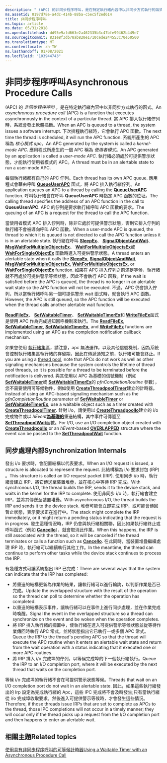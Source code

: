 ```yaml
---
description: " (APC) 的非同步程序呼叫，是在特定執行緒內容中以非同步方式執行的函式。"
ms.assetid: 0197d78e-a4dc-414b-88ba-c5ec5f2ed614
title: 非同步程序呼叫
ms.topic: article
ms.date: 05/31/2018
ms.openlocfilehash: dd95e9afd663e2a462335b3c47bfe99462b449e7
ms.sourcegitcommit: 831e8f3db78ab820e1710cede244553c70e50500
ms.translationtype: MT
ms.contentlocale: zh-TW
ms.lasthandoff: 01/08/2021
ms.locfileid: "103944743"
---
```

# <a name="asynchronous-procedure-calls"></a><span data-ttu-id="e6c5e-103">非同步程序呼叫</span><span class="sxs-lookup"><span data-stu-id="e6c5e-103">Asynchronous Procedure Calls</span></span>

<span data-ttu-id="e6c5e-104"> (APC) 的 *非同步程序呼叫* ，是在特定執行緒內容中以非同步方式執行的函式。</span><span class="sxs-lookup"><span data-stu-id="e6c5e-104">An *asynchronous procedure call* (APC) is a function that executes asynchronously in the context of a particular thread.</span></span> <span data-ttu-id="e6c5e-105">當 APC 排入執行緒佇列時，系統會發出軟體插斷。</span><span class="sxs-lookup"><span data-stu-id="e6c5e-105">When an APC is queued to a thread, the system issues a software interrupt.</span></span> <span data-ttu-id="e6c5e-106">下次排程執行緒時，它會執行 APC 函數。</span><span class="sxs-lookup"><span data-stu-id="e6c5e-106">The next time the thread is scheduled, it will run the APC function.</span></span> <span data-ttu-id="e6c5e-107">系統所產生的 APC 稱為 *核心模式 apc*。</span><span class="sxs-lookup"><span data-stu-id="e6c5e-107">An APC generated by the system is called a *kernel-mode APC*.</span></span> <span data-ttu-id="e6c5e-108">應用程式所產生的一個 APC 稱為 *使用者模式*。</span><span class="sxs-lookup"><span data-stu-id="e6c5e-108">An APC generated by an application is called a *user-mode APC*.</span></span> <span data-ttu-id="e6c5e-109">執行緒必須處於可提供警示狀態，才能執行使用者模式的 APC。</span><span class="sxs-lookup"><span data-stu-id="e6c5e-109">A thread must be in an alertable state to run a user-mode APC.</span></span>

<span data-ttu-id="e6c5e-110">每個執行緒都有自己的 APC 佇列。</span><span class="sxs-lookup"><span data-stu-id="e6c5e-110">Each thread has its own APC queue.</span></span> <span data-ttu-id="e6c5e-111">應用程式會藉由呼叫 [**QueueUserAPC**](/windows/win32/api/processthreadsapi/nf-processthreadsapi-queueuserapc) 函式，將 APC 排入執行緒佇列。</span><span class="sxs-lookup"><span data-stu-id="e6c5e-111">An application queues an APC to a thread by calling the [**QueueUserAPC**](/windows/win32/api/processthreadsapi/nf-processthreadsapi-queueuserapc) function.</span></span> <span data-ttu-id="e6c5e-112">呼叫執行緒會在呼叫 **QueueUserAPC** 時指定 APC 函數的位址。</span><span class="sxs-lookup"><span data-stu-id="e6c5e-112">The calling thread specifies the address of an APC function in the call to **QueueUserAPC**.</span></span> <span data-ttu-id="e6c5e-113">APC 的佇列是要求執行緒呼叫 APC 函數的要求。</span><span class="sxs-lookup"><span data-stu-id="e6c5e-113">The queuing of an APC is a request for the thread to call the APC function.</span></span>

<span data-ttu-id="e6c5e-114">當使用者模式 APC 排入佇列時，除非它處於可提供警示狀態，否則它排入佇列的執行緒不會被導向呼叫 APC 函數。</span><span class="sxs-lookup"><span data-stu-id="e6c5e-114">When a user-mode APC is queued, the thread to which it is queued is not directed to call the APC function unless it is in an alertable state.</span></span> <span data-ttu-id="e6c5e-115">執行緒在呼叫 [**SleepEx**](/windows/win32/api/synchapi/nf-synchapi-sleepex)、 [**SignalObjectAndWait**](/windows/win32/api/synchapi/nf-synchapi-signalobjectandwait)、 [**MsgWaitForMultipleObjectsEx**](/windows/desktop/api/Winuser/nf-winuser-msgwaitformultipleobjectsex)、 [**WaitForMultipleObjectsEx**](/windows/win32/api/winuser/nf-winuser-msgwaitformultipleobjectsex)或 [**WaitForSingleObjectEx**](/windows/win32/api/synchapi/nf-synchapi-waitforsingleobjectex) 函數時進入可提供警示狀態。</span><span class="sxs-lookup"><span data-stu-id="e6c5e-115">A thread enters an alertable state when it calls the [**SleepEx**](/windows/win32/api/synchapi/nf-synchapi-sleepex), [**SignalObjectAndWait**](/windows/win32/api/synchapi/nf-synchapi-signalobjectandwait), [**MsgWaitForMultipleObjectsEx**](/windows/desktop/api/Winuser/nf-winuser-msgwaitformultipleobjectsex), [**WaitForMultipleObjectsEx**](/windows/win32/api/winuser/nf-winuser-msgwaitformultipleobjectsex), or [**WaitForSingleObjectEx**](/windows/win32/api/synchapi/nf-synchapi-waitforsingleobjectex) function.</span></span> <span data-ttu-id="e6c5e-116">如果在 APC 排入佇列之前滿足等候，執行緒就不再處於可提供警示等候狀態，因此不會執行 APC 函數。</span><span class="sxs-lookup"><span data-stu-id="e6c5e-116">If the wait is satisfied before the APC is queued, the thread is no longer in an alertable wait state so the APC function will not be executed.</span></span> <span data-ttu-id="e6c5e-117">不過，APC 仍會排入佇列，所以當執行緒呼叫另一個可提供警示 wait 函式時，就會執行 APC 函數。</span><span class="sxs-lookup"><span data-stu-id="e6c5e-117">However, the APC is still queued, so the APC function will be executed when the thread calls another alertable wait function.</span></span>

<span data-ttu-id="e6c5e-118">[**ReadFileEx**](/windows/win32/api/fileapi/nf-fileapi-readfileex)、 [**SetWaitableTimer**](/windows/win32/api/synchapi/nf-synchapi-setwaitabletimer)、 [**SetWaitableTimerEx**](/windows/win32/api/synchapi/nf-synchapi-setwaitabletimerex)和 [**WriteFileEx**](/windows/win32/api/fileapi/nf-fileapi-writefileex)函式是使用 APC 作為完成通知回呼機制來執行。</span><span class="sxs-lookup"><span data-stu-id="e6c5e-118">The [**ReadFileEx**](/windows/win32/api/fileapi/nf-fileapi-readfileex), [**SetWaitableTimer**](/windows/win32/api/synchapi/nf-synchapi-setwaitabletimer), [**SetWaitableTimerEx**](/windows/win32/api/synchapi/nf-synchapi-setwaitabletimerex), and [**WriteFileEx**](/windows/win32/api/fileapi/nf-fileapi-writefileex) functions are implemented using an APC as the completion notification callback mechanism.</span></span>

<span data-ttu-id="e6c5e-119">如果您使用 [執行緒集](../procthread/thread-pools.md)區，請注意，apc 無法運作，以及其他信號機制，因為系統會控制執行緒集區執行緒的存留期，因此在傳遞通知之前，執行緒可能會終止。</span><span class="sxs-lookup"><span data-stu-id="e6c5e-119">If you are using a [thread pool](../procthread/thread-pools.md), note that APCs do not work as well as other signaling mechanisms because the system controls the lifetime of thread pool threads, so it is possible for a thread to be terminated before the notification is delivered.</span></span> <span data-ttu-id="e6c5e-120">與其使用以 APC 為基礎的信號機制（例如 [**SetWaitableTimer**](/windows/win32/api/synchapi/nf-synchapi-setwaitabletimer)或 [**SetWaitableTimerEx**](/windows/win32/api/synchapi/nf-synchapi-setwaitabletimerex)的 *pfnCompletionRoutine* 參數），您不需要使用可等候物件，例如使用 [**CreateThreadpoolTimer**](/windows/win32/api/threadpoolapiset/nf-threadpoolapiset-createthreadpooltimer)建立的計時器。</span><span class="sxs-lookup"><span data-stu-id="e6c5e-120">Instead of using an APC-based signaling mechanism such as the *pfnCompletionRoutine* parameter of [**SetWaitableTimer**](/windows/win32/api/synchapi/nf-synchapi-setwaitabletimer) or [**SetWaitableTimerEx**](/windows/win32/api/synchapi/nf-synchapi-setwaitabletimerex), use a waitable object such as a timer created with [**CreateThreadpoolTimer**](/windows/win32/api/threadpoolapiset/nf-threadpoolapiset-createthreadpooltimer).</span></span> <span data-ttu-id="e6c5e-121">針對 i/o，請使用以 [**CreateThreadpoolIo**](/windows/win32/api/threadpoolapiset/nf-threadpoolapiset-createthreadpoolio)建立的 i/o 完成物件或以 *hEvent*[**為基礎的**](/windows/win32/api/minwinbase/ns-minwinbase-overlapped)重迭結構，其中事件可傳遞至 [**SetThreadpoolWait**](/windows/win32/api/threadpoolapiset/nf-threadpoolapiset-setthreadpoolwait)函數。</span><span class="sxs-lookup"><span data-stu-id="e6c5e-121">For I/O, use an I/O completion object created with [**CreateThreadpoolIo**](/windows/win32/api/threadpoolapiset/nf-threadpoolapiset-createthreadpoolio) or an *hEvent*-based [**OVERLAPPED**](/windows/win32/api/minwinbase/ns-minwinbase-overlapped) structure where the event can be passed to the [**SetThreadpoolWait**](/windows/win32/api/threadpoolapiset/nf-threadpoolapiset-setthreadpoolwait) function.</span></span>

## <a name="synchronization-internals"></a><span data-ttu-id="e6c5e-122">同步處理內部</span><span class="sxs-lookup"><span data-stu-id="e6c5e-122">Synchronization Internals</span></span>

<span data-ttu-id="e6c5e-123">發出 i/o 要求時，會配置結構以代表要求。</span><span class="sxs-lookup"><span data-stu-id="e6c5e-123">When an I/O request is issued, a structure is allocated to represent the request.</span></span> <span data-ttu-id="e6c5e-124">此結構稱為 i/o 要求封包 (IRP) 。</span><span class="sxs-lookup"><span data-stu-id="e6c5e-124">This structure is called an I/O request packet (IRP).</span></span> <span data-ttu-id="e6c5e-125">使用同步 i/o 時，執行緒會建立 IRP、將它傳送至裝置堆疊，並在核心中等待 IRP 完成。</span><span class="sxs-lookup"><span data-stu-id="e6c5e-125">With synchronous I/O, the thread builds the IRP, sends it to the device stack, and waits in the kernel for the IRP to complete.</span></span> <span data-ttu-id="e6c5e-126">使用非同步 i/o 時，執行緒會建立 IRP，並將其傳送至裝置堆疊。</span><span class="sxs-lookup"><span data-stu-id="e6c5e-126">With asynchronous I/O, the thread builds the IRP and sends it to the device stack.</span></span> <span data-ttu-id="e6c5e-127">堆疊可能會立即完成 IRP，或可能會傳回暫止狀態，表示要求正在進行中。</span><span class="sxs-lookup"><span data-stu-id="e6c5e-127">The stack might complete the IRP immediately, or it might return a pending status indicating that the request is in progress.</span></span> <span data-ttu-id="e6c5e-128">發生這種情況時，IRP 仍會與執行緒相關聯，因此如果執行緒終止或呼叫函式（例如 [**CancelIo**](/windows/win32/api/ioapiset/nf-ioapiset-cancelio)），就會取消此作業。</span><span class="sxs-lookup"><span data-stu-id="e6c5e-128">When this happens, the IRP is still associated with the thread, so it will be canceled if the thread terminates or calls a function such as [**CancelIo**](/windows/win32/api/ioapiset/nf-ioapiset-cancelio).</span></span> <span data-ttu-id="e6c5e-129">在此同時，當裝置堆疊繼續處理 IRP 時，執行緒可以繼續執行其他工作。</span><span class="sxs-lookup"><span data-stu-id="e6c5e-129">In the meantime, the thread can continue to perform other tasks while the device stack continues to process the IRP.</span></span>

<span data-ttu-id="e6c5e-130">有幾種方式可讓系統指出 IRP 已完成：</span><span class="sxs-lookup"><span data-stu-id="e6c5e-130">There are several ways that the system can indicate that the IRP has completed:</span></span>

-   <span data-ttu-id="e6c5e-131">將重迭的結構更新為作業的結果，讓執行緒可以進行輪詢，以判斷作業是否已完成。</span><span class="sxs-lookup"><span data-stu-id="e6c5e-131">Update the overlapped structure with the result of the operation so the thread can poll to determine whether the operation has completed.</span></span>
-   <span data-ttu-id="e6c5e-132">以重迭的結構表示事件，讓執行緒可以在事件上進行同步處理，並在作業完成時喚醒。</span><span class="sxs-lookup"><span data-stu-id="e6c5e-132">Signal the event in the overlapped structure so a thread can synchronize on the event and be woken when the operation completes.</span></span>
-   <span data-ttu-id="e6c5e-133">將 IRP 排入執行緒的擱置中，使執行緒在進入可提供警示等候狀態並從等待作業傳回時執行 APC 常式，並將狀態指出它已執行一或多個 APC 常式。</span><span class="sxs-lookup"><span data-stu-id="e6c5e-133">Queue the IRP to the thread's pending APC so that the thread will execute the APC routine when it enters an alertable wait state and return from the wait operation with a status indicating that it executed one or more APC routines.</span></span>
-   <span data-ttu-id="e6c5e-134">將 IRP 排入 i/o 完成埠的佇列，以等候完成埠的下一個執行緒執行。</span><span class="sxs-lookup"><span data-stu-id="e6c5e-134">Queue the IRP to an I/O completion port, where it will be executed by the next thread that waits on the completion port.</span></span>

<span data-ttu-id="e6c5e-135">等候 i/o 完成埠的執行緒不會在可提供警示狀態等候。</span><span class="sxs-lookup"><span data-stu-id="e6c5e-135">Threads that wait on an I/O completion port do not wait in an alertable state.</span></span> <span data-ttu-id="e6c5e-136">因此，如果這些執行緒發出的 Irp 設定為完成執行緒的 Apc，這些 IPC 完成將不會及時發生;只有當執行緒從 i/o 完成埠收取要求，然後進入可提供警示等候時，才會發生這些情況。</span><span class="sxs-lookup"><span data-stu-id="e6c5e-136">Therefore, if those threads issue IRPs that are set to complete as APCs to the thread, those IPC completions will not occur in a timely manner; they will occur only if the thread picks up a request from the I/O completion port and then happens to enter an alertable wait.</span></span>

## <a name="related-topics"></a><span data-ttu-id="e6c5e-137">相關主題</span><span class="sxs-lookup"><span data-stu-id="e6c5e-137">Related topics</span></span>

<dl> <dt>

[<span data-ttu-id="e6c5e-138">使用具有非同步程序呼叫的可等候計時器</span><span class="sxs-lookup"><span data-stu-id="e6c5e-138">Using a Waitable Timer with an Asynchronous Procedure Call</span></span>](using-a-waitable-timer-with-an-asynchronous-procedure-call.md)
</dt> </dl>

 

 
